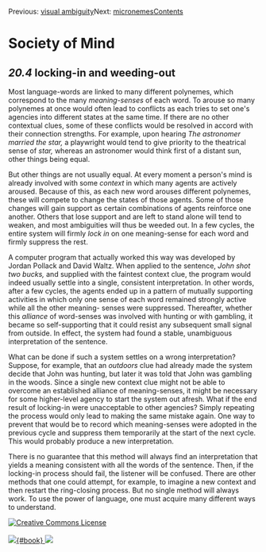 <div class="chapnav">

<span class="prev">Previous: [visual
ambiguity](./som-20.3.html)</span><span class="next">Next:
[micronemes](./som-20.5.html)</span><span
class="contents">[Contents](index.html)</span>
<div class="titlebar">

Society of Mind
===============

</div>

</div>

*20.4* locking-in and weeding-out
---------------------------------

Most language-words are linked to many different polynemes, which
correspond to the many *meaning-senses* of each word. To arouse so many
polynemes at once would often lead to conflicts as each tries to set
one's agencies into different states at the same time. If there are no
other contextual clues, some of these conflicts would be resolved in
accord with their connection strengths. For example, upon hearing *The
astronomer married the star,* a playwright would tend to give priority
to the theatrical sense of *star,* whereas an astronomer would think
first of a distant sun, other things being equal.

But other things are not usually equal. At every moment a person's mind
is already involved with some *context* in which many agents are
actively aroused. Because of this, as each new word arouses different
polynemes, these will compete to change the states of those agents. Some
of those changes will gain support as certain combinations of agents
reinforce one another. Others that lose support and are left to stand
alone will tend to weaken, and most ambiguities will thus be weeded out.
In a few cycles, the entire system will firmly *lock in* on one
meaning-sense for each word and firmly suppress the rest.

A computer program that actually worked this way was developed by Jordan
Pollack and David Waltz. When applied to the sentence, *John shot two
bucks,* and supplied with the faintest context clue, the program would
indeed usually settle into a single, consistent interpretation. In other
words, after a few cycles, the agents ended up in a pattern of mutually
supporting activities in which only one sense of each word remained
strongly active while all the other meaning- senses were suppressed.
Thereafter, whether this *alliance* of word-senses was involved with
hunting or with gambling, it became so self-supporting that it could
resist any subsequent small signal from outside. In effect, the system
had found a stable, unambiguous interpretation of the sentence.

What can be done if such a system settles on a wrong interpretation?
Suppose, for example, that an *outdoors* clue had already made the
system decide that John was hunting, but later it was told that John was
gambling in the woods. Since a single new context clue might not be able
to overcome an established alliance of meaning-senses, it might be
necessary for some higher-level agency to start the system out afresh.
What if the end result of locking-in were unacceptable to other
agencies? Simply repeating the process would only lead to making the
same mistake again. One way to prevent that would be to record which
meaning-senses were adopted in the previous cycle and suppress them
temporarily at the start of the next cycle. This would probably produce
a new interpretation.

There is no guarantee that this method will always find an
interpretation that yields a meaning consistent with all the words of
the sentence. Then, if the locking-in process should fail, the listener
will be confused. There are other methods that one could attempt, for
example, to imagine a new context and then restart the ring-closing
process. But no single method will always work. To use the power of
language, one must acquire many different ways to understand.

<div class="footer">

[![Creative Commons
License](http://i.creativecommons.org/l/by-nc-sa/3.0/80x15.png)](http://creativecommons.org/licenses/by-nc-sa/3.0/deed.en_US)\
\
[![](./images/som_book.jpeg){#book}
![](./images/a_logo_17.gif)](http://www.amazon.com/gp/product/0671657135?ie=UTF8&camp=1789&creativeASIN=0671657135&linkCode=xm2&tag=marvinminsky)

</div>
